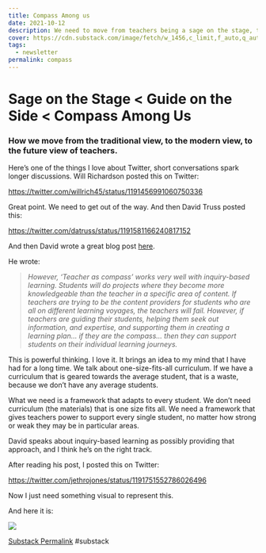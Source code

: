 ```yaml
---
title: Compass Among us
date: 2021-10-12
description: We need to move from teachers being a sage on the stage, to being a compass among us.
cover: https://cdn.substack.com/image/fetch/w_1456,c_limit,f_auto,q_auto:good,fl_progressive:steep/https%3A%2F%2Fbucketeer-e05bbc84-baa3-437e-9518-adb32be77984.s3.amazonaws.com%2Fpublic%2Fimages%2F315f9765-3d6c-4885-815c-2ecc9a9d8bd0_2000x909.png
tags:
  - newsletter
permalink: compass
---
```

# Sage on the Stage < Guide on the Side < Compass Among Us
### How we move from the traditional view, to the modern view, to the future view of teachers.

Here’s one of the things I love about Twitter, short conversations spark longer discussions. Will Richardson posted this on Twitter:

https://twitter.com/willrich45/status/1191456991060750336

Great point. We need to get out of the way. And then David Truss posted this:

https://twitter.com/datruss/status/1191581166240817152


And then David wrote a great blog post [here](http://pairadimes.davidtruss.com/teacher-as-compass/).

He wrote:

> _However, ‘Teacher as compass’ works very well with inquiry-based learning. Students will do projects where they become more knowledgeable than the teacher in a specific area of content. If teachers are trying to be the content providers for students who are all on different learning voyages, the teachers will fail. However, if teachers are guiding their students, helping them seek out information, and expertise, and supporting them in creating a learning plan… if they are the compass… then they can support students on their individual learning journeys._

This is powerful thinking. I love it. It brings an idea to my mind that I have had for a long time. We talk about one-size-fits-all curriculum. If we have a curriculum that is geared towards the average student, that is a waste, because we don’t have any average students.

What we need is a framework that adapts to every student. We don’t need curriculum (the materials) that is one size fits all. We need a framework that gives teachers power to support every single student, no matter how strong or weak they may be in particular areas.

David speaks about inquiry-based learning as possibly providing that approach, and I think he’s on the right track.

After reading his post, I posted this on Twitter:

https://twitter.com/jethrojones/status/1191751552786026496

Now I just need something visual to represent this.

And here it is:

<img src="{{ site.baseurl }}/assets/compass.png"/>

[Substack Permalink](https://jethrojones.substack.com/p/sage-on-the-stage-guide-on-the-side)
#substack 
